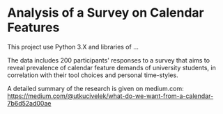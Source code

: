# Analysis of a Survey on Calendar Features

This project use Python 3.X and libraries of ...

The data includes 200 participants' responses to a survey that aims to reveal prevalence of calendar feature demands of university students, in correlation with their tool choices and personal time-styles.

A detailed summary of the research is given on medium.com:
https://medium.com/@utkucivelek/what-do-we-want-from-a-calendar-7b6d52ad00ae

